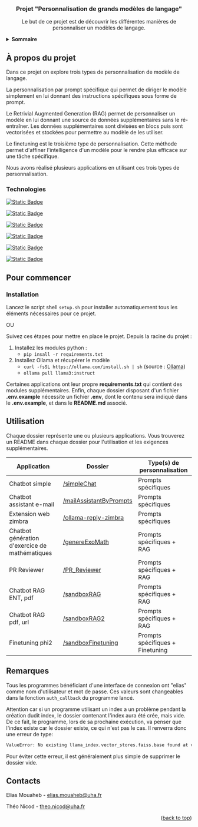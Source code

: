   <h3 align="center">Projet "Personnalisation de grands modèles de langage"</h3>
  <p align="center">
    Le but de ce projet est de découvrir les différentes manières de personnaliser un modèles de langage.
    <br />


<!-- TABLE OF CONTENTS -->
<details>
  <summary><strong>Sommaire</strong></summary>
  <ol>
    <li>
      <a href="#à-propos-du-projet">À propos du projet</a>
      <ul>
        <li><a href="#technologies">Technologies</a></li>
      </ul>
    </li>
    <li>
      <a href="#pour-commencer">Pour commencer</a>
      <ul>
        <li><a href="#installation">Installation</a></li>
      </ul>
    </li>
    <li><a href="#utilisation">Utilisation</a></li>
    <li><a href="#contacts">Contacts</a></li>
  </ol>
</details>


<!-- ABOUT THE PROJECT -->
## À propos du projet

Dans ce projet on explore trois types de personnalisation de modèle de langage. 

La personnalisation par prompt spécifique qui permet de diriger le modèle simplement en lui donnant des instructions spécifiques sous forme de prompt. 

Le Retrivial Augmented Generation (RAG) permet de personnaliser un modèle en lui donnant une source de données supplémentaires sans le ré-entraîner. Les données supplémentaires sont divisées en blocs puis sont vectorisées et stockées pour permettre au modèle de les utiliser. 

Le finetuning est le troisième type de personnalisation. Cette méthode permet d'affiner l'intelligence d'un modèle pour le rendre plus efficace sur une tâche spécifique.

Nous avons réalisé plusieurs applications en utilisant ces trois types de personnalisation.


### Technologies
[![Static Badge](https://img.shields.io/badge/Langchain-blue?style=for-the-badge&link=https%3A%2F%2Fwww.langchain.com%2F)](https://www.langchain.com/)

[![Static Badge](https://img.shields.io/badge/LLAMAINDEX-lightblue?style=for-the-badge)
](https://www.llamaindex.ai/)

[![Static Badge](https://img.shields.io/badge/Chainlit-pink?style=for-the-badge&link=https%3A%2F%2Fwww.langchain.com%2F)
](https://chainlit.io/)

[![Static Badge](https://img.shields.io/badge/PYTORCH-orange?style=for-the-badge)
](https://pytorch.org/)

[![Static Badge](https://img.shields.io/badge/FAISS-white?style=for-the-badge)
](https://ai.meta.com/tools/faiss/)

[![Static Badge](https://img.shields.io/badge/CHROMADB-lightgrey?style=for-the-badge)
](https://www.trychroma.com/)


<!-- GETTING STARTED -->
## Pour commencer

### Installation

Lancez le script  shell `setup.sh` pour installer automatiquement  tous les éléments nécessaires pour ce projet.

OU

Suivez ces étapes pour mettre en place le projet.
Depuis la racine du projet :

1.  Installez les modules python :
	- `pip insall -r requirements.txt`
2. Installez Ollama et récupérer le modèle
	- `curl -fsSL https://ollama.com/install.sh | sh`  (source : [Ollama](https://ollama.com/download))
	- `ollama pull llama3:instruct`

Certaines applications ont leur propre **requirements.txt** qui contient des modules supplémentaires.
Enfin, chaque dossier disposant d'un fichier **.env.example** nécessite un fichier **.env**, dont le contenu sera indiqué dans le **.env.example**, et dans le **README.md** associé.


<!-- USAGE EXAMPLES -->
## Utilisation

Chaque dossier représente une ou plusieurs applications. Vous trouverez un README dans chaque dossier pour l'utilisation et les exigences supplémentaires.

| Application  | Dossier | Type(s) de personnalisation |
|-----------|-----------|-----------|
| Chatbot simple | [/simpleChat](https://github.com/eisenhowair/ProjetLLM/tree/main/simpleChat) | Prompts spécifiques |
| Chatbot assistant e-mail | [/mailAssistantByPrompts](https://github.com/eisenhowair/ProjetLLM/tree/main/mailAssistantByPrompts) | Prompts spécifiques |
| Extension web zimbra | [/ollama-reply-zimbra](https://github.com/eisenhowair/ProjetLLM/tree/main/ollama-reply-zimbra) | Prompts spécifiques |
| Chatbot génération d'exercice de mathématiques | [/genereExoMath](https://github.com/eisenhowair/ProjetLLM/tree/main/genereExoMath) | Prompts spécifiques + RAG |
| PR Reviewer  | [/PR_Reviewer](https://github.com/eisenhowair/ProjetLLM/tree/main/PR_Reviewer) | Prompts spécifiques + RAG |
| Chatbot RAG ENT, pdf | [/sandboxRAG](https://github.com/eisenhowair/ProjetLLM/tree/main/sandboxRAG) | Prompts spécifiques + RAG |
| Chatbot RAG pdf, url | [/sandboxRAG2](https://github.com/eisenhowair/ProjetLLM/tree/main/sandboxRAG2) | Prompts spécifiques + RAG |
| Finetuning phi2 | [/sandboxFinetuning](https://github.com/eisenhowair/ProjetLLM/tree/main/sandboxFinetuning) | Prompts spécifiques + Finetuning |


## Remarques

Tous les programmes bénéficiant d'une interface de connexion ont "elias" comme nom d'utilisateur et mot de passe. Ces valeurs sont changeables dans la fonction `auth_callback` du programme lancé.

Attention car si un programme utilisant un index a un problème pendant la création dudit index, le dossier contenant l'index aura été crée, mais vide. De ce fait, le programme, lors de sa prochaine exécution, va penser que l'index existe car le dossier existe, ce qui n'est pas le cas. Il renverra donc une erreur de type:
```bash
ValueError: No existing llama_index.vector_stores.faiss.base found at vectorstores/llama_index_mpnet/default__vector_store.json.
```
Pour éviter cette erreur, il est généralement plus simple de supprimer le dossier vide.


<!-- CONTACT -->
## Contacts

Elias Mouaheb - elias.mouaheb@uha.fr

Théo Nicod - theo.nicod@uha.fr

<p align="right">(<a href="#readme-top">back to top</a>)</p>
